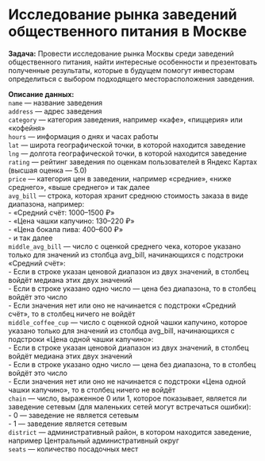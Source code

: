 # Исследование рынка заведений общественного питания в Москве

**Задача:**
Провести исследование рынка Москвы среди заведений общественного питания, найти интересные особенности и презентовать полученные результаты, которые в будущем помогут инвесторам определиться с выбором подходящего месторасположения заведения.

**Описание данных:**  
`name` — название заведения  
`address` — адрес заведения  
`category` — категория заведения, например «кафе», «пиццерия» или «кофейня»  
`hours` — информация о днях и часах работы  
`lat` — широта географической точки, в которой находится заведение  
`lng` — долгота географической точки, в которой находится заведение  
`rating` — рейтинг заведения по оценкам пользователей в Яндекс Картах (высшая оценка — 5.0)  
`price` — категория цен в заведении, например «средние», «ниже среднего», «выше среднего» и так далее  
`avg_bill` — строка, которая хранит среднюю стоимость заказа в виде диапазона, например:  
    - «Средний счёт: 1000–1500 ₽»   
    - «Цена чашки капучино: 130–220 ₽»   
    - «Цена бокала пива: 400–600 ₽»    
    - и так далее    
`middle_avg_bill` — число с оценкой среднего чека, которое указано только для значений из столбца avg_bill, начинающихся с подстроки «Средний счёт»:  
    - Если в строке указан ценовой диапазон из двух значений, в столбец войдёт медиана этих двух значений  
    - Если в строке указано одно число — цена без диапазона, то в столбец войдёт это число  
    - Если значения нет или оно не начинается с подстроки «Средний счёт», то в столбец ничего не войдёт  
`middle_coffee_cup` — число с оценкой одной чашки капучино, которое указано только для значений из столбца avg_bill, начинающихся с подстроки «Цена одной чашки капучино»:  
    - Если в строке указан ценовой диапазон из двух значений, в столбец войдёт медиана этих двух значений  
    - Если в строке указано одно число — цена без диапазона, то в столбец войдёт это число  
    - Если значения нет или оно не начинается с подстроки «Цена одной чашки капучино», то в столбец ничего не войдёт  
`chain` — число, выраженное 0 или 1, которое показывает, является ли заведение сетевым (для маленьких сетей могут встречаться ошибки):  
    - 0 — заведение не является сетевым  
    - 1 — заведение является сетевым  
`district` — административный район, в котором находится заведение, например Центральный административный округ  
`seats` — количество посадочных мест  
